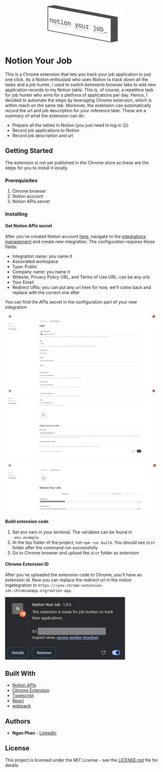 <p align="center">
  <img src="/images/logo.svg" />
</p>

# Notion Your Job

This is a Chrome extension that lets you track your job application in just one click. As a Notion enthusiast who uses Notion to track down all the tasks and a job hunter, I used to switch betweenb browser tabs to add new application records to my Notion table. This is, of course, a repetitive task for job hunter who aims for a plethora of applications per day. Hence, I decided to automate the steps by leveraging Chrome extension, which is within reach on the same tab. Moreover, the extension can automatically record the url and job description for your reference later. These are a summary of what the extension can do:

- Prepare all the tables in Notion (you just need to log in 😉)
- Record job applications to Notion
- Record job description and url

## Getting Started

The extension is not yet published in the Chrome store so these are the steps for you to install it locally.

### Prerequisites

1. Chrome browser
2. Notion account
3. Notion APIs secret

### Installing

#### Get Notion APIs secret

After you've created Notion account [here](https://www.notion.so/), navigate to the [integrations management](https://www.notion.so/profile/integrations) and create new integration. The configuration requires these fields:

- Integration name: you name it
- Associated workspace
- Type: Public
- Company name: you name it
- Website, Privacy Policy URL, and Terms of Use URL: can be any urls
- Your Email
- Redirect URIs: you can put any url here for now, we'll come back and replace with the correct one after

You can find the APIs secret in the configuration part of your new integration

![new integration example](/images/new-integration-example.png)
![new integration example](/images/new-integration-example-2.png)
![api scret](/images/api-secret.png)

#### Build extension code

1. Set env vars in your terminal. The variables can be found in `.env.example`
2. At the top folder of the project, run `npm run build`. You should see `dist` folder after the command run successfully
3. Go to Chrome browser and upload the `dist` folder as extension

#### Chrome Extension ID

After you've uploaded the extension code to Chrome, you'll have an extension id. Now you can replace the redirect url in the notion ingetegration to `https://<you-chrome-extension-id>.chromiumapp.org/notion-app`.

![extension id](/images/extension-id.png)

## Built With

- [Notion APIs](https://developers.notion.com/)
- [Chrome Extension](https://developer.chrome.com/docs/extensions)
- [Typescript](https://www.typescriptlang.org/)
- [React](https://react.dev/)
- [webpack](https://webpack.js.org/)

## Authors

- **Ngan Phan** - [LinkedIn](https://www.linkedin.com/in/ngan-p/)

## License

This project is licensed under the MIT License - see the [LICENSE.md](LICENSE.md) file for details
